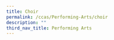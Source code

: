 ```yaml
---
title: Choir
permalink: /ccas/Performing-Arts/choir
description: ""
third_nav_title: Performing Arts
---
```

